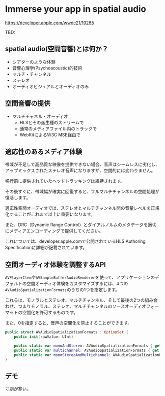 # Immerse your app in spatial audio

<https://developer.apple.com/wwdc21/10265>

TBD:

## spatial audio(空間音響)とは何か？

- シアターのような体験
- 音響心理学(Psychoacoustic)的技術
- マルチ・チャンネル
- ステレオ
- オーディオビジュアルとオーディオのみ

## 空間音響の提供

- マルチチャネル・オーディオ
    - HLSとその派生種のストリームで
    - 通常のメディアファイル内のトラックで
    - WebKitによるW3C MSE経由で

## 適応性のあるメディア体験

帯域が不足して高品質な映像を提供できない場合、音声はシームレスに劣化し、アップミックスされたステレオ音声になりますが、空間的には変わりません。

移行前に提供されていたヘッドトラッキングは維持されます。

その後すぐに、帯域幅が確実に回復すると、フルマルチチャンネルの空間処理が復活します。

適応性空間オーディオでは、ステレオとマルチチャンネル間の音量レベルを正規化することがこれまで以上に重要になります。

また、DRC（Dynamic Range Control）とダイアルノルムのメタデータを適切にメディアエンコーディングで提供してください。

これについては、developer.apple.comで公開されているHLS Authoring Specificationに詳細が記載されています。

## 空間オーディオ体験を調整するAPI

`AVPlayerItem`や`AVSampleBufferAudioRenderer`を使って、アプリケーションのデフォルトの空間オーディオ体験をカスタマイズするには、4つの`AVAudioSpatializationFormats`のうちの1つを指定します。

これらは、モノラルとステレオ、マルチチャンネル、そして最後の2つの組み合わせ、つまりモノラル、ステレオ、マルチチャンネルのソースオーディオフォーマットの空間化を許可するものです。

また、0を指定すると、音声の空間化を禁止することができます。

```swift
public struct AVAudioSpatializationFormats : OptionSet {
    public init(rawValue: UInt)

    public static var monoAndStereo: AVAudioSpatializationFormats { get } 
    public static var multichannel: AVAudioSpatializationFormats { get } 
    public static var monoStereoAndMultichannel: AVAudioSpatializationFormats { get } 
}
```

## デモ

寸劇が寒い。
